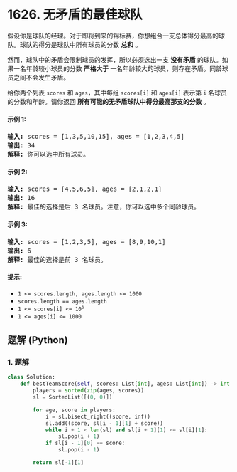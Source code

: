 # 1626. 无矛盾的最佳球队
假设你是球队的经理。对于即将到来的锦标赛，你想组合一支总体得分最高的球队。球队的得分是球队中所有球员的分数 **总和** 。

然而，球队中的矛盾会限制球员的发挥，所以必须选出一支 **没有矛盾** 的球队。如果一名年龄较小球员的分数 **严格大于** 一名年龄较大的球员，则存在矛盾。同龄球员之间不会发生矛盾。

给你两个列表 `scores` 和 `ages`，其中每组 `scores[i]` 和 `ages[i]` 表示第 `i` 名球员的分数和年龄。请你返回 **所有可能的无矛盾球队中得分最高那支的分数** 。

#### 示例 1:
<pre>
<strong>输入:</strong> scores = [1,3,5,10,15], ages = [1,2,3,4,5]
<strong>输出:</strong> 34
<strong>解释:</strong> 你可以选中所有球员。
</pre>

#### 示例 2:
<pre>
<strong>输入:</strong> scores = [4,5,6,5], ages = [2,1,2,1]
<strong>输出:</strong> 16
<strong>解释:</strong> 最佳的选择是后 3 名球员。注意，你可以选中多个同龄球员。
</pre>

#### 示例 3:
<pre>
<strong>输入:</strong> scores = [1,2,3,5], ages = [8,9,10,1]
<strong>输出:</strong> 6
<strong>解释:</strong> 最佳的选择是前 3 名球员。
</pre>

#### 提示:
* `1 <= scores.length, ages.length <= 1000`
* `scores.length == ages.length`
* <code>1 <= scores[i] <= 10<sup>6</sup></code>
* `1 <= ages[i] <= 1000`

## 题解 (Python)

### 1. 题解
```Python
class Solution:
    def bestTeamScore(self, scores: List[int], ages: List[int]) -> int:
        players = sorted(zip(ages, scores))
        sl = SortedList([(0, 0)])

        for age, score in players:
            i = sl.bisect_right((score, inf))
            sl.add((score, sl[i - 1][1] + score))
            while i + 1 < len(sl) and sl[i + 1][1] <= sl[i][1]:
                sl.pop(i + 1)
            if sl[i - 1][0] == score:
                sl.pop(i - 1)

        return sl[-1][1]
```
